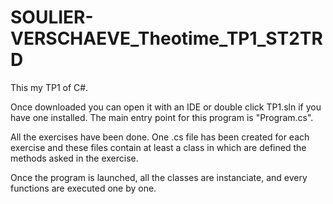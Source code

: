 # SOULIER-VERSCHAEVE_Theotime_TP1_ST2TRD

This my TP1 of C#.

Once downloaded you can open it with an IDE or double click TP1.sln if you have one installed. The main entry point for this program is "Program.cs".

All the exercises have been done. 
One .cs file has been created for each exercise and these files contain at least a class in which are defined the methods asked in the exercise.

Once the program is launched, all the classes are instanciate, and every functions are executed one by one.
